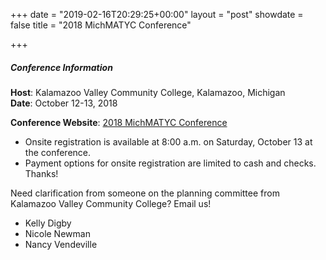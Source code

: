 +++
date = "2019-02-16T20:29:25+00:00"
layout = "post"
showdate = false
title = "2018 MichMATYC Conference"

+++
##### Conference Information

**Host**: Kalamazoo Valley Community College, Kalamazoo, Michigan<br/>
**Date**: October 12-13, 2018

**Conference Website**: [2018 MichMATYC Conference](https://sites.google.com/view/michmatyc2018/home)

* Onsite registration is available at 8:00 a.m. on Saturday, October 13 at the conference.
* Payment options for onsite registration are limited to cash and checks. Thanks!

Need clarification from someone on the planning committee from Kalamazoo Valley Community College? Email us!

* Kelly Digby
* Nicole Newman
* Nancy Vendeville
